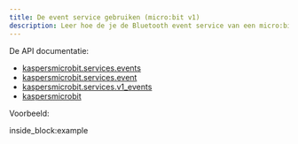 ```yaml
---
title: De event service gebruiken (micro:bit v1)
description: Leer hoe de je de Bluetooth event service van een micro:bit v1 kan gebruiken via python (aan de hand van een voorbeeld)
---
```


De API documentatie: 

- [kaspersmicrobit.services.events](reference/services/events.md)
- [kaspersmicrobit.services.event](reference/services/event.md)
- [kaspersmicrobit.services.v1_events](reference/services/v1_events.md)
- [kaspersmicrobit](reference/kaspersmicrobit.md)

Voorbeeld:

<!--codeinclude-->
[](../../../examples/microbit-events-v1.py) inside_block:example
<!--/codeinclude-->
